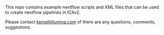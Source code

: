 This repo contains example nextflow scripts and XML files that can be used to create nextflow pipelines in ICAv2.

Please contact keng@illumina.com of there are any questions, comments, suggestions.
